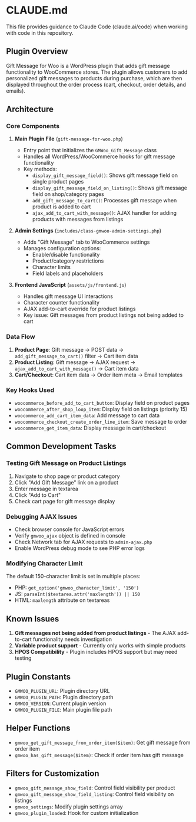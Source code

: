 # CLAUDE.md

This file provides guidance to Claude Code (claude.ai/code) when working with code in this repository.

## Plugin Overview

Gift Message for Woo is a WordPress plugin that adds gift message functionality to WooCommerce stores. The plugin allows customers to add personalized gift messages to products during purchase, which are then displayed throughout the order process (cart, checkout, order details, and emails).

## Architecture

### Core Components

1. **Main Plugin File** (`gift-message-for-woo.php`)
   - Entry point that initializes the `GMWoo_Gift_Message` class
   - Handles all WordPress/WooCommerce hooks for gift message functionality
   - Key methods:
     - `display_gift_message_field()`: Shows gift message field on single product pages
     - `display_gift_message_field_on_listing()`: Shows gift message field on shop/category pages
     - `add_gift_message_to_cart()`: Processes gift message when product is added to cart
     - `ajax_add_to_cart_with_message()`: AJAX handler for adding products with messages from listings

2. **Admin Settings** (`includes/class-gmwoo-admin-settings.php`)
   - Adds "Gift Message" tab to WooCommerce settings
   - Manages configuration options:
     - Enable/disable functionality
     - Product/category restrictions
     - Character limits
     - Field labels and placeholders

3. **Frontend JavaScript** (`assets/js/frontend.js`)
   - Handles gift message UI interactions
   - Character counter functionality
   - AJAX add-to-cart override for product listings
   - Key issue: Gift messages from product listings not being added to cart

### Data Flow

1. **Product Page**: Gift message → POST data → `add_gift_message_to_cart()` filter → Cart item data
2. **Product Listing**: Gift message → AJAX request → `ajax_add_to_cart_with_message()` → Cart item data
3. **Cart/Checkout**: Cart item data → Order item meta → Email templates

### Key Hooks Used

- `woocommerce_before_add_to_cart_button`: Display field on product pages
- `woocommerce_after_shop_loop_item`: Display field on listings (priority 15)
- `woocommerce_add_cart_item_data`: Add message to cart data
- `woocommerce_checkout_create_order_line_item`: Save message to order
- `woocommerce_get_item_data`: Display message in cart/checkout

## Common Development Tasks

### Testing Gift Message on Product Listings
1. Navigate to shop page or product category
2. Click "Add Gift Message" link on a product
3. Enter message in textarea
4. Click "Add to Cart"
5. Check cart page for gift message display

### Debugging AJAX Issues
- Check browser console for JavaScript errors
- Verify `gmwoo_ajax` object is defined in console
- Check Network tab for AJAX requests to `admin-ajax.php`
- Enable WordPress debug mode to see PHP error logs

### Modifying Character Limit
The default 150-character limit is set in multiple places:
- PHP: `get_option('gmwoo_character_limit', '150')`
- JS: `parseInt($textarea.attr('maxlength')) || 150`
- HTML: `maxlength` attribute on textareas

## Known Issues

1. **Gift messages not being added from product listings** - The AJAX add-to-cart functionality needs investigation
2. **Variable product support** - Currently only works with simple products
3. **HPOS Compatibility** - Plugin includes HPOS support but may need testing

## Plugin Constants

- `GMWOO_PLUGIN_URL`: Plugin directory URL
- `GMWOO_PLUGIN_PATH`: Plugin directory path
- `GMWOO_VERSION`: Current plugin version
- `GMWOO_PLUGIN_FILE`: Main plugin file path

## Helper Functions

- `gmwoo_get_gift_message_from_order_item($item)`: Get gift message from order item
- `gmwoo_has_gift_message($item)`: Check if order item has gift message

## Filters for Customization

- `gmwoo_gift_message_show_field`: Control field visibility per product
- `gmwoo_gift_message_show_field_listing`: Control field visibility on listings
- `gmwoo_settings`: Modify plugin settings array
- `gmwoo_plugin_loaded`: Hook for custom initialization
